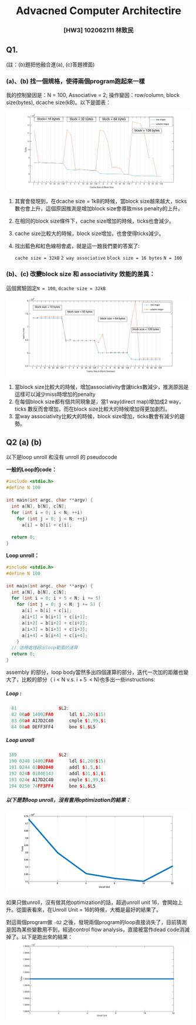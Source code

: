 # <center> Advacned Computer Architectire </center>
### <center> [HW3] 102062111 林致民 </center>

## Q1.
(註：(b)題把他融合進(a), (c)答題裡面)
### (a)、(b) 找一個規格，使得兩個program跑起來一樣
我的控制變因是：N = 100, Associative = 2; 操作變因：row/column, block size(bytes), dcache size(kB)。以下是圖表：

![img](./row_column_cache.png)

1. 其實會發現到，在dcache size = 1kB的時候，當block size越來越大，ticks數也會上升，這個原因推測是增加block size會導致miss penalty的上升。
2. 在相同的block size條件下，cache size增加的時候，ticks也會減少。
3. cache size比較大的時候，block size增加，也會使得ticks減少。
4. 找出藍色和紅色線相會處，就是這一題我們要的答案了:
	
	`cache size = 32kB`  `2 way associative` `block size = 16 bytes` `N = 100`

###  (b)、(c) 改變block size 和 associativity 效能的差異：

 這個實驗固定`N = 100`, `dcache size = 32kB`

![img](./row_column_assoc.png)

1. 當block size比較大的時候，增加associativity會讓ticks數減少，推測原因是這樣可以減少miss時增加的penalty
2. 在每個block size都有個共同現象是，當1 way(direct map)增加成2 way，ticks 數反而會增加，而在block size比較大的時候增加得更加劇烈。
3. 當way associativity比較大的時候，block size增加，ticks數會有減少的趨勢。

## Q2 (a) (b)
以下是loop unroll 和沒有 unroll 的 pseudocode

**一般的Loop的code：**

```cpp
#include <stdio.h>
#define N 100

int main(int argc, char **argv) {
  int a[N], b[N], c[N];
  for (int i = 0; i < N; ++i)
    for (int j = 0; j < N; ++j)
      a[i] = b[i] + c[i];

  return 0;
}
```

**Loop unroll：**

```cpp
#include <stdio.h>
#define N 100

int main(int argc, char **argv) {
  int a[N], b[N], c[N];
  for (int i = 0; i + 5 < N; i += 5)
    for (int j = 0; j < N; j += 5) {
      a[i] = b[i] + c[i];
      a[i+1] = b[i+1] + c[i+1];
      a[i+2] = b[i+2] + c[i+2];
      a[i+3] = b[i+3] + c[i+3];
      a[i+4] = b[i+4] + c[i+4];
    }
  // 這裡處理超出loop範圍的運算
  return 0;
}
```
assembly 的部分，loop body當然多出四個運算的部分，迭代一次加的距離也變大了，比較的部分（ i < N v.s. i +５ < N)也多出一些instructions:

##### Loop :
```cpp
  81                $L2:
  82 00a0 14002FA0      ldl $1,20($15)
  83 00a4 A17D2C40      cmple $1,99,$1
  84 00a8 DEFF3FF4      bne $1,$L5
```

##### Loop unroll
```cpp
 189                $L2:
 190 0240 14002FA0      ldl $1,20($15)
 191 0244 01B02040      addl $1,5,$1
 192 0248 0100E143      addl $31,$1,$1
 193 024c A17D2C40      cmple $1,99,$1
 194 0250 74FF3FF4      bne $1,$L5
```

##### 以下是對loop unroll，沒有套用optimization的結果：
![img](./unroll.png)

如果只做unroll，沒有做其他optimization的話，超過unroll unit 16，會開始上升。從圖表看來，在Unroll Unit = 16的時候，大概是最好的結果了。

對這兩個program做 `-O2` 之後，發現兩個program的loop直接消失了，目前猜測是因為某些變數用不到，經過control flow analysis，直接被當作dead code消滅掉了。以下是跑出來的結果：
![img](./unroll_o2.png)

